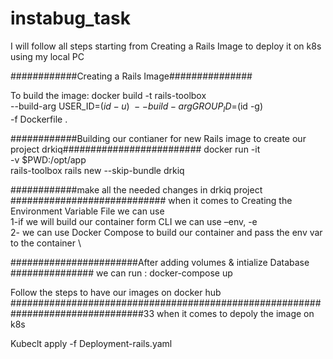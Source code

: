 # instabug_task

I will follow all steps starting from Creating a Rails Image to deploy it on k8s using my local PC


############Creating a Rails Image###############

To build the image:
docker build -t rails-toolbox \
       --build-arg USER_ID=$(id -u)  \
       --build-arg GROUP_ID=$(id -g) \
       -f Dockerfile .
       
############Building our contianer for new Rails image to create our project drkiq#########################
docker run -it \
    -v $PWD:/opt/app \
    rails-toolbox rails new --skip-bundle drkiq
    
############make all the needed changes in drkiq project ############################
when it comes to Creating the Environment Variable File we can use \
1-if we will build our container form CLI we can use –env, -e \
2- we can use Docker Compose to build our container and pass the env var to the container  \

#######################After adding volumes & intialize Database ###############
we can run :
docker-compose up

Follow the steps to have our images on docker hub 
################################################################################33
when it comes to depoly the image on k8s 

 Kubeclt apply -f Deployment-rails.yaml
